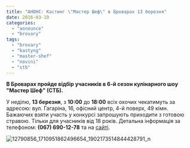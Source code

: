 ```yaml
---
title: "АНОНС: Кастинг \"Мастер Шеф\" в Броварах 13 березня"
date: 2016-03-10
categories: 
  - "announce"
  - "brovary"
tags: 
  - "brovary"
  - "kastyng"
  - "master-shef"
  - "novini"
  - "stb"
---
```


**В Броварах пройде відбір учасників в 6-й сезон кулінарного шоу "Мастер Шеф" (СТБ).**

У неділю, **13 березня**, з **10:00** до **18:00** всіх охочих чекатимуть за адресою: вул. Гагаріна, 16, офісний центр, 4-й поверх, 49 кімн. Бажаючих взяти участь у конкурсі запрошують приходити з готовою стравою. Тільки для учасників від 18 років. Детальна інформація за телефоном: **(067) 690-12-78** та на [сайті](http://masterchef.stb.ua/).

![12790856_1710951862496654_1902173514844428791_n](https://mpz.brovary.org/wp-content/uploads/2016/03/12790856_1710951862496654_1902173514844428791_n.jpg)
